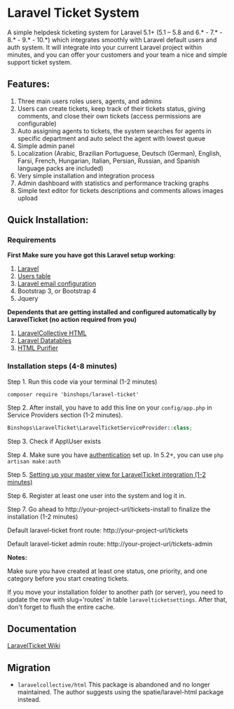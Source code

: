 # Laravel Ticket System
A simple helpdesk ticketing system for Laravel 5.1+ (5.1 – 5.8 and 6.* - 7.* - 8.* - 9.* - 10.*) which integrates smoothly with Laravel default users and auth system. 
It will integrate into your current Laravel project within minutes, and you can offer your customers and your team a nice and simple support ticket system. 

## Features:
1. Three main users roles users, agents, and admins
2. Users can create tickets, keep track of their tickets status, giving comments, and close their own tickets (access permissions are configurable)
3. Auto assigning agents to tickets, the system searches for agents in specific department and auto select the agent with lowest queue
4. Simple admin panel 
5. Localization (Arabic, Brazilian Portuguese, Deutsch (German), English, Farsi, French, Hungarian, Italian, Persian, Russian, and Spanish language packs are included)
6. Very simple installation and integration process
7. Admin dashboard with statistics and performance tracking graphs
8. Simple text editor for tickets descriptions and comments allows images upload

## Quick Installation:

### Requirements
**First Make sure you have got this Laravel setup working:**

1. [Laravel](http://laravel.com/docs#installation)
2. [Users table](http://laravel.com/docs/authentication)
3. [Laravel email configuration](http://laravel.com/docs/mail#sending-mail)
4. Bootstrap 3, or Bootstrap 4
5. Jquery

**Dependents that are getting installed and configured automatically by LaravelTicket (no action required from you)**

1. [LaravelCollective HTML](https://github.com/laravelcollective/html)
2. [Laravel Datatables](https://github.com/yajra/laravel-datatables)
3. [HTML Purifier](https://github.com/mewebstudio/Purifier)


### Installation steps (4-8 minutes)


Step 1. Run this code via your terminal (1-2 minutes)
```shell
composer require 'binshops/laravel-ticket'
```

Step 2. After install, you have to add this line on your `config/app.php` in Service Providers section (1-2 minutes).
```php
Binshops\LaravelTicket\LaravelTicketServiceProvider::class;
```

Step 3. Check if App\User exists

Step 4. Make sure you have [authentication](https://laravel.com/docs/10.x/authentication) set up. In 5.2+, you can use `php artisan make:auth`

Step 5. [Setting up your master view for LaravelTicket integration (1-2 minutes)](https://github.com/binshops/laravel-ticket/wiki/Integrating-LaravelTicket-views-with-your-project-template)

Step 6. Register at least one user into the system and log it in.

Step 7. Go ahead to http://your-project-url/tickets-install to finalize the installation (1-2 minutes)

Default laravel-ticket front route: http://your-project-url/tickets

Default laravel-ticket admin route: http://your-project-url/tickets-admin

**Notes:**

Make sure you have created at least one status, one priority, and one category before you start creating tickets.

If you move your installation folder to another path (or server), you need to update the row with slug='routes' in table `laravelticketsettings`. After that, don't forget to flush the entire cache.

## Documentation
[LaravelTicket Wiki](https://github.com/binshops/laravel-ticket/wiki)

## Migration
- `laravelcollective/html` This package is abandoned and no longer maintained. The author suggests using the spatie/laravel-html package instead.
